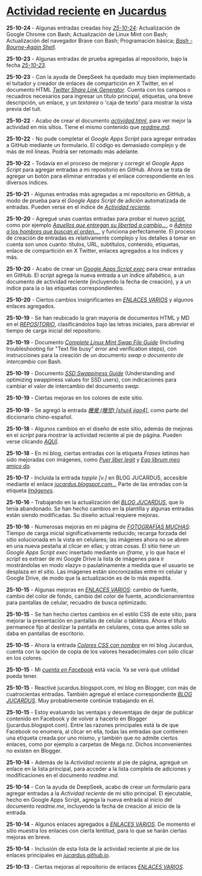 # [Actividad reciente](https://jucardus.github.io/actividad) en [Jucardus](https://jucardus.github.io/)

**25-10-24** - Algunas entradas creadas hoy *[25-10-24](https://github.com/jucardus/jucardus.github.io/tree/main/25/10/24)*: Actualización de Google Chrome con Bash; Actualización de Linux Mint con Bash; Actualización del navegador Brave con Bash; Programación básica; *[Bash - Bourne-Again Shell](https://github.com/jucardus/jucardus.github.io/blob/main/25/10/24/bash.md)*.

**25-10-23** - Algunas entradas de prueba agregadas al repositorio, bajo la fecha *[25-10-23](https://github.com/jucardus/jucardus.github.io/blob/main/25/10/23/actividad-reciente.md#25-10-23)*.

**25-10-23** - Con la ayuda de DeepSeek ha quedado muy bien implementado el tuitador y creador de enlaces de compartición en X Twitter, en el documento HTML *[Twitter Share Link Generator](https://jucardus.github.io/tuitador)*. Cuenta con los campos o recuadros necesarios para ingresar un título principal, etiquetas, una breve descripción, un enlace, y un *textarea* o 'caja de texto' para mostrar la vista previa del tuit.

**25-10-22** - Acabo de crear el documento *[actividad.html](https://jucardus.github.io/actividad)*, para ver mejor la actividad en mis sitios. Tiene el mismo contenido que *[readme.md](https://github.com/jucardus/jucardus.github.io/blob/main/readme.md)*.

**25-10-22** - No pude completar el *Google Apps Script* para agregar entradas a GitHub mediante un formulario. El código es demasiado complejo y de más de mil líneas. Podría ser retomado más adelante.

**25-10-22** - Todavía en el proceso de mejorar y corregir el *Google Apps Script* para agregar entradas a mi repositorio en GitHub. Ahora se trata de agregar un botón para eliminar entradas y el enlace correspondiente en los diversos índices.

**25-10-21** - Algunas entradas más agregadas a mi repositorio en GitHub, a modo de prueba para el *Google Apps Script* de adición automatizada de entradas. Pueden verse en el índice de *[Actividad reciente](https://github.com/jucardus/jucardus.github.io/blob/main/actividad.md)*.

**25-10-20** - Agregué unas cuantas entradas para probar el nuevo *[script](https://script.google.com/macros/s/AKfycbzv4qClI5Ah8Z6LfX20ajvVqj2MHNTQSTjvpdbZkfRKpOx-WL5INPvWJC7kdYCZTtb-/exec)*, como por ejemplo *[Aquellos que entregan su libertad a cambio...](https://github.com/jucardus/jucardus.github.io/blob/main/a/q/u/aquellos-que-entregan-su-libertad-a-cambio.md)*, o *[Admiro a los hombres que buscan el orden...](https://github.com/jucardus/jucardus.github.io/blob/main/a/d/m/admiro-a-los-hombres-que-buscan-el-orden.md)*, y funciona perfectamente. El proceso de creación de entradas es relativamente complejo y los detalles a tomar en cuenta son unos cuanto: títulos, URL, subtítulos, contenido, etiquetas, enlace de compartición en X Twitter, enlaces agregados a los índices y más.

**25-10-20** - Acabo de crear un *[Google Apps Script exec](https://script.google.com/macros/s/AKfycbzv4qClI5Ah8Z6LfX20ajvVqj2MHNTQSTjvpdbZkfRKpOx-WL5INPvWJC7kdYCZTtb-/exec)* para crear entradas en GitHub. El *script* agrega la nueva entrada a un índice alfabético, a un documento de actividad reciente (incluyendo la fecha de creación), y a un índice para la o las etiquetas correspondientes.

**25-10-20** - Ciertos cambios insignificantes en *[ENLACES VARIOS](https://jucardus.github.io/enlaces)* y algunos enlaces agregados.

**25-10-19** - Se han reubicado la gran mayoría de documentos HTML y MD en el *[REPOSITORIO](https://github.com/jucardus/jucardus.github.io)*, clasificándolos bajo las letras iniciales, para abreviar el tiempo de carga inicial del repositorio.

**25-10-19** - Documento *[Complete Linux Mint Swap File Guide](https://jucardus.github.io/s/w/a/swap.html)* (Including troubleshooting for "Text file busy" error and verification steps), con instrucciones para la creación de un documento *swap* o *documento de intercambio* con Bash.

**25-10-19** - Documento *[SSD Swappiness Guide](https://jucardus.github.io/s/w/a/swappiness.html)* (Understanding and optimizing swappiness values for SSD users), con indicaciones para cambiar el valor de intercambio del documento *swap*.

**25-10-19** - Ciertas mejoras en los colores de este sitio.

**25-10-19** - Se agregó la entrada *[睡覺 (睡觉) [shui4 jiao4]](https://github.com/jucardus/jucardus.github.io/blob/main/s/h/u/shui4-jiao4.md)*, como parte del diccionario chino-español.

**25-10-18** - Algunos cambios en el diseño de este sitio, además de mejoras en el *script* para mostrar la actividad reciente al pie de página. Pueden verse clicando *[AQUÍ](https://github.com/jucardus/jucardus.github.io/blob/main/index.html)*.

**25-10-18** - En mi blog, ciertas entradas con la etiqueta *Frases latinas* han sido mejoradas con imágenes, como *[Puer liber legit](https://jucardus.blogspot.com/2025/09/puer-liber-legit.html)* y *[Ego librum meo amico do](https://jucardus.blogspot.com/2025/09/ego-librum-meo-amico-do.html)*.

**25-10-17** - Incluida la entrada *topple [v.]* en BLOG JUCARDUS, accesible mediante el enlace *[jucardus.blogspot.com...](https://jucardus.blogspot.com/2025/10/topple-v.html)* Parte de las entradas con la etiqueta *[Imágenes](https://jucardus.blogspot.com/search/label/Im%C3%A1genes)*.

**25-10-16** - Trabajando en la actualización del *[BLOG JUCARDUS](https://jucardus.blogspot.com/)*, que lo tenía abandonado. Se han hecho cambios en la plantilla y algunas entradas están siendo modificadas. Su diseño actual requiere mejoras.

**25-10-16** - Numerosas mejoras en mi página de *[FOTOGRAFÍAS MUCHAS](https://jucardus.github.io/fotos)*: Tiempo de carga inicial significativamente reducido; recarga forzada del sitio solucionada en la vista en celulares; las imágenes ahora no se abren en una nueva pestaña al clicar en ellas; y otras cosas. El sitio tiene un *Google Apps Script exec* insertado mediante un *iframe*, y lo que hace el *script* es extraer de mi Google Drive la lista de imágenes para ir mostrándolas en modo «lazy» o paulatinamente a medida que el usuario se desplaza en el sitio. Las imágenes están sincronizadas entre mi celular y Google Drive, de modo que la actualización es de lo más expedita.

**25-10-15** - Algunas mejoras en *[ENLACES VARIOS](https://jucardus.github.io/enlaces)*: cambio de fuente, cambio del color de fondo, cambio del color de fuente, acondicionamientos para pantallas de celular, recuadro de busca optimizado.

**25-10-15** - Se han hecho ciertos cambios en el estilo CSS de este sitio, para mejorar la presentación en pantallas de celular o tabletas. Ahora el título permanece fijo al deslizar la pantalla en celulares, cosa que antes sólo se daba en pantallas de escritorio.

**25-10-15** - Ahora la entrada *[Colores CSS con nombre](https://jucardus.blogspot.com/2025/08/colores-css-con-nombre.html)* en mi blog Jucardus, cuenta con la opción de copia de los valores hexadecimales con sólo clicar en los colores.

**25-10-15** - Mi *[cuenta en Facebook](www.facebook.com/jucardus.page)* está vacía. Ya se verá qué utilidad pueda tener.

**25-10-15** - Reactivé jucardus.blogspot.com, mi blog en Blogger, con más de cuatrocientas entradas. También agregué el enlace correspondiente *[BLOG JUCARDUS](https://jucardus.blogspot.com)*. Muy probablemente continúe trabajando en él.

**25-10-15** - Estoy evaluando las ventajas y desventajas de dejar de publicar contenido en Facebook y de volver a hacerlo en Blogger (jucardus.blogspot.com). Entre las razones principales está la de que Facebook no enumera, al clicar en ella, todas las entradas que contienen una etiqueta creada por uno mismo, y también que no admite ciertos enlaces, como por ejemplo a carpetas de Mega.nz. Dichos inconvenientes no existen en Blogger.

**25-10-14** - Además de la *Actividad reciente* al pie de página, agregué un enlace en la lista principal, para acceder a la lista completa de adiciones y modificaciones en el documento *readme.md*.

**25-10-14** - Con la ayuda de DeepSeek, acabo de crear un formulario para agregar entradas a la *Actividad reciente* de mi sitio principal. El ejecutable, hecho en Google Apps Script, agrega la nueva entrada al inicio del documento *readme.me*, incluyendo la fecha de creación al inicio de la entrada.

**25-10-14** - Algunos enlaces agregados a *[ENLACES VARIOS](https://jucardus.github.io/enlaces)*. De momento el sitio muestra los enlaces con cierta lentitud, para lo que se harán ciertas mejoras en breve.

**25-10-14** - Inclusión de esta lista de la actividad reciente al pie de los enlaces principales en *[jucardus.github.io](https://jucardus.github.io)*.

**25-10-13** - Ciertas mejoras al repositorio de enlaces *[ENLACES VARIOS](https://jucardus.github.io/enlaces)*.

